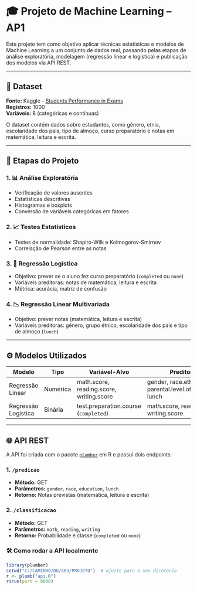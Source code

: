 # 🎓 Projeto de Machine Learning – AP1

Este projeto tem como objetivo aplicar técnicas estatísticas e modelos de Machine Learning a um conjunto de dados real, passando pelas etapas de análise exploratória, modelagem (regressão linear e logística) e publicação dos modelos via API REST.

---

## 📁 Dataset

**Fonte:** Kaggle - [Students Performance in Exams](https://www.kaggle.com/datasets/spscientist/students-performance-in-exams)  
**Registros:** 1000  
**Variáveis:** 8 (categóricas e contínuas)

O dataset contém dados sobre estudantes, como gênero, etnia, escolaridade dos pais, tipo de almoço, curso preparatório e notas em matemática, leitura e escrita.

---

## 🧪 Etapas do Projeto

### 1. 📊 Análise Exploratória
- Verificação de valores ausentes
- Estatísticas descritivas
- Histogramas e boxplots
- Conversão de variáveis categóricas em fatores

### 2. 📈 Testes Estatísticos
- Testes de normalidade: Shapiro-Wilk e Kolmogorov-Smirnov
- Correlação de Pearson entre as notas

### 3. 🔢 Regressão Logística
- Objetivo: prever se o aluno fez curso preparatório (`completed` ou `none`)
- Variáveis preditoras: notas de matemática, leitura e escrita
- Métrica: acurácia, matriz de confusão

### 4. 📉 Regressão Linear Multivariada
- Objetivo: prever notas (matemática, leitura e escrita)
- Variáveis preditoras: gênero, grupo étnico, escolaridade dos pais e tipo de almoço (`lunch`)

---

## ⚙️ Modelos Utilizados

| Modelo               | Tipo       | Variável-Alvo                     | Preditores                                     |
|----------------------|------------|-----------------------------------|------------------------------------------------|
| Regressão Linear     | Numérica   | math.score, reading.score, writing.score | gender, race.ethnicity, parental.level.of.education, lunch |
| Regressão Logística  | Binária    | test.preparation.course (`completed`) | math.score, reading.score, writing.score       |

---

## 🌐 API REST

A API foi criada com o pacote [`plumber`](https://www.rplumber.io/) em R e possui dois endpoints:

### 1. `/predicao`
- **Método:** GET  
- **Parâmetros:** `gender`, `race`, `education`, `lunch`  
- **Retorno:** Notas previstas (matemática, leitura e escrita)

### 2. `/classificacao`
- **Método:** GET  
- **Parâmetros:** `math`, `reading`, `writing`  
- **Retorno:** Probabilidade e classe (`completed` ou `none`)

### 🛠 Como rodar a API localmente

```r
library(plumber)
setwd("C:/CAMINHO/DO/SEU/PROJETO")  # ajuste para o seu diretório
r <- plumb("api.R")
r$run(port = 8000)
